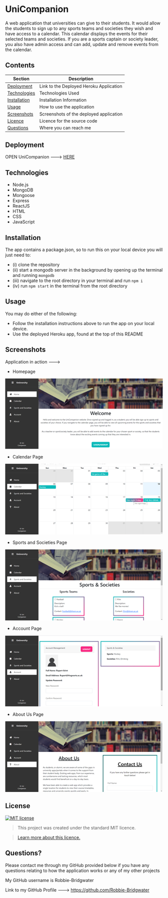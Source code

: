 # UniCompanion

A web application that universities can give to their students. It would allow the students to sign up to any sports teams and societies they wish and have access to a calendar. This calendar displays the events for their selected teams and societies.
If you are a sports captain or society leader, you also have admin access and can add, update and remove events from the calendar.

## Contents
Section | Description
------------ | -------------
[Deployment](#Deployment) | Link to the Deployed Heroku Application
[Technologies](#Technologies) | Technologies Used
[Installation](#Installation) | Installation Information
[Usage](#Usage) | How to use the application
[Screenshots](#Screenshots) | Screenshots of the deployed application
[Licence](#licence) | Licence for the source code
[Questions](#Questions?) | Where you can reach me

## Deployment
OPEN UniCompanion ---> [HERE](https://unicompanion.herokuapp.com/)

## Technologies

* Node.js
* MongoDB
* Mongoose
* Express
* ReactJS
* HTML
* CSS
* JavaScript

## Installation
The app contains a package.json, so to run this on your local device you will just need to:
* (i) clone the repository
* (ii) start a mongodb server in the background by opening up the terminal and running `mongodb`
* (iii) navigate to the root directory in your terminal and run `npm i` 
* (iv) run `npm start` in the terminal from the root directory

## Usage
You may do either of the following:
* Follow the installation instructions above to run the app on your local device.
* Use the deployed Heroku app, found at the top of this README

## Screenshots
Application in action --->

- Homepage

![image](client/src/assets/img/homepage.png)

- Calendar Page

![image](client/src/assets/img/calendar_page.png)

- Sports and Societies Page

![image](client/src/assets/img/sns_page.png)

- Account Page

![image](client/src/assets/img/account_page.png)

- About Us Page

![image](client/src/assets/img/about_page.png)

## License
[![MIT license](https://img.shields.io/badge/License-MIT-blue.svg)](https://lbesson.mit-license.org/)

> This project was created under the standard MIT licence.

> [Learn more about this licence.](https://lbesson.mit-license.org/)

## Questions?

Please contact me through my GitHub provided below if you have any questions relating to how the application works or any of my other projects

My GitHub username is Robbie-Bridgwater

Link to my GitHub Profile ---> https://github.com/Robbie-Bridgwater
